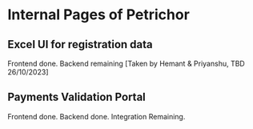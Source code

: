# Internal Pages of Petrichor
## Excel UI for registration data
Frontend done. Backend remaining [Taken by Hemant & Priyanshu, TBD 26/10/2023]
## Payments Validation Portal
Frontend done. Backend done. Integration Remaining.

